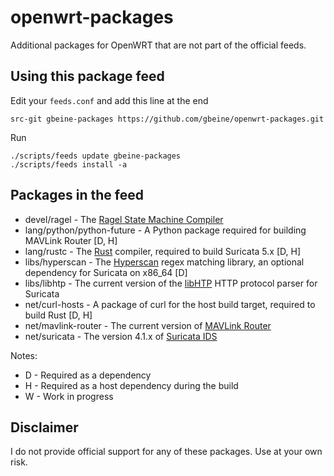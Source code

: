 # openwrt-packages
Additional packages for OpenWRT that are not part of the official feeds.

## Using this package feed

Edit your `feeds.conf` and add this line at the end

```
src-git gbeine-packages https://github.com/gbeine/openwrt-packages.git
```

Run

```
./scripts/feeds update gbeine-packages
./scripts/feeds install -a
```

## Packages in the feed

* devel/ragel - The [Ragel State Machine Compiler](http://www.colm.net/open-source/ragel/)
* lang/python/python-future - A Python package required for building MAVLink Router [D, H]
* lang/rustc - The [Rust](https://www.rust-lang.org) compiler, required to build Suricata 5.x [D, H]
* libs/hyperscan - The [Hyperscan](https://www.hyperscan.io) regex matching library, an optional dependency for Suricata on x86_64 [D]
* libs/libhtp - The current version of the [libHTP](https://github.com/OISF/libhtp) HTTP protocol parser for Suricata
* net/curl-hosts - A package of curl for the host build target, required to build Rust [D, H]
* net/mavlink-router - The current version of [MAVLink Router](https://github.com/mavlink/mavlink-router)
* net/suricata - The version 4.1.x of [Suricata IDS](https://suricata-ids.org)

Notes:
* D - Required as a dependency
* H - Required as a host dependency during the build
* W - Work in progress

## Disclaimer

I do not provide official support for any of these packages.
Use at your own risk.
